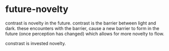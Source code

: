 # future-novelty

contrast is novelty in the future. contrast is the barrier between light and dark. these encounters with the barrier, cause a new barrier to form in the future (once perception has changed) which allows for more novelty to flow.

constrast is invested novelty.
